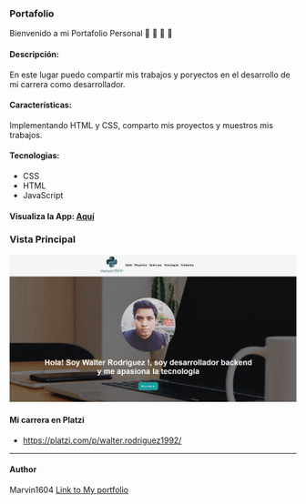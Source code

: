 ### Portafolio
Bienvenido a mi Portafolio Personal
📝 💚  🐍  🚀

#### Descripción:
En este lugar puedo compartir mis trabajos y poryectos en el desarrollo de mi carrera como desarrollador.

#### Características: 
Implementando HTML y CSS, comparto mis proyectos y muestros mis trabajos.
#### Tecnologias:
- CSS
- HTML
- JavaScript


#### Visualiza la App: [Aquí](https://marvin1604.github.io/portafolio/)

### Vista Principal
![](https://github.com/marvin1604/portafolio/blob/main/images/Captura.JPG)

#### Mi carrera en Platzi
- https://platzi.com/p/walter.rodriguez1992/

------------
#### Author
Marvin1604
[Link to My portfolio](https://marvin1604.github.io/portafolio/)<br>
